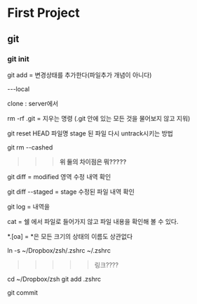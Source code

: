 # First Project

## git 

### git init

git add = 변경상태를 추가한다(파일추가 개념이 아니다)


---local

clone : server에서

rm -rf .git
= 지우는 명령
(.git 안에 있는 모든 것을 물어보지 않고 지워)

git reset HEAD 파일명
stage 된 파일 다시 untrack시키는 방법

git rm --cashed

>>> **위 둘의 차이점은 뭐?????**

git diff = modified 영역 수정 내역 확인


git diff --staged
= stage 수정된 파일 내역 확인


git log = 내역을 



cat = 쉘 에서 파일로 들어가지 않고 파일 내용을 확인해 볼 수 있다.



*.[oa]
= *은 모든 크기의 상태의 이름도 상관없다 



ln -s ~/Dropbox/zsh/.zshrc ~/.zshrc
>>>>>링크????
>>>>>

cd ~/Dropbox/zsh
git add .zshrc

git commit
